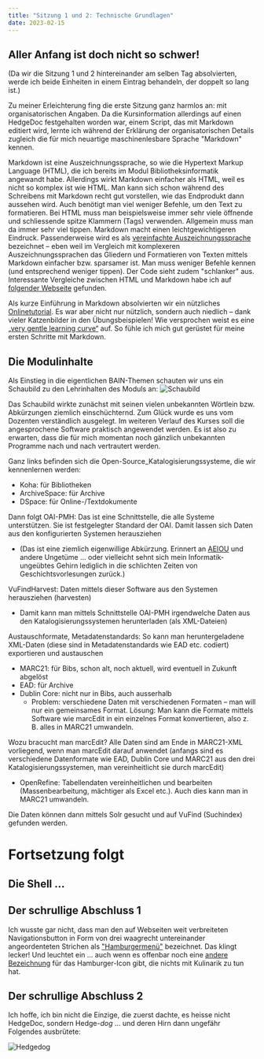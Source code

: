 ```yaml
---
title: "Sitzung 1 und 2: Technische Grundlagen"
date: 2023-02-15
---
```


## **Aller Anfang ist doch nicht so schwer!**
(Da wir die Sitzung 1 und 2 hintereinander am selben Tag absolvierten, werde ich beide Einheiten in einem Eintrag behandeln, der doppelt so lang ist.)

Zu meiner Erleichterung fing die erste Sitzung ganz harmlos an: mit organisatorischen Angaben. Da die Kursinformation allerdings auf einen HedgeDoc festgehalten worden war, einem Script, das mit Markdown editiert wird, lernte ich während der Erklärung der organisatorischen Details zugleich die für mich neuartige maschinenlesbare Sprache "Markdown" kennen. 

Markdown ist eine Auszeichnungssprache, so wie die Hypertext Markup Language (HTML), die ich bereits im Modul Bibliotheksinformatik angewandt habe. Allerdings wirkt Markdown einfacher als HTML, weil es nicht so komplex ist wie HTML. Man kann sich schon während des Schreibens mit Markdown recht gut vorstellen, wie das Endprodukt dann aussehen wird. Auch benötigt man viel weniger Befehle, um den Text zu formatieren. Bei HTML muss man beispielsweise immer sehr viele öffnende und schliessende spitze Klammern (Tags) verwenden. Allgemein muss man da immer sehr viel tippen. Markdown macht einen leichtgewichtigeren Eindruck. Passenderweise wird es als 
[vereinfachte Auszeichnungssprache](https://www.perun.net/2013/07/11/vereinfachte-auszeichnungssprachen-bbcode-markdown-textile-asciidoc-co/) bezeichnet  – eben weil im Vergleich mit komplexeren Auszeichnungssprachen das Gliedern und Formatieren von Texten mittels Markdown einfacher bzw. sparsamer ist. Man muss weniger Befehle kennen (und entsprechend weniger tippen). Der Code sieht zudem "schlanker" aus.
Interessante Vergleiche zwischen HTML und Markdown habe ich auf [folgender Webseite](https://websiteberater.com/der-unterschied-zwischen-markup-und-markdown/) gefunden.

Als kurze Einführung in Markdown absolvierten wir ein nützliches [Onlinetutorial](https://www.markdowntutorial.com/). Es war aber nicht nur nützlich, sondern auch niedlich – dank vieler Katzenbilder in den Übungsbeispielen! Wie versprochen weist es eine [„very gentle learning curve“](https://www.markdowntutorial.com/) auf. So fühle ich mich gut gerüstet für meine ersten Schritte mit Markdown.

## **Die Modulinhalte**
Als Einstieg in die eigentlichen BAIN-Themen schauten wir uns ein Schaubild zu den Lehrinhalten des Moduls an: 
![Schaubild](https://pad.gwdg.de/uploads/c8d2a2dc-b427-4330-a665-b355a2a85f50.png)

Das Schaubild wirkte zunächst mit seinen vielen unbekannten Wörtlein bzw. Abkürzungen ziemlich einschüchternd. Zum Glück wurde es uns vom Dozenten verständlich ausgelegt. Im weiteren Verlauf des Kurses soll die angesprochene Software praktisch angewendet werden. Es ist also zu erwarten, dass die für mich momentan noch gänzlich unbekannten Programme nach und nach vertrautert werden.

Ganz links befinden sich die Open-Source_Katalogisierungssysteme, die wir kennenlernen werden: 
* Koha: für Bibliotheken
* ArchiveSpace: für Archive
* DSpace: für Online-/Textdokumente

Dann folgt OAI-PMH: Das ist eine Schnittstelle, die alle Systeme unterstützen. Sie ist festgelegter Standard der OAI. Damit lassen sich Daten aus den konfigurierten Systemen herausziehen
* (Das ist eine ziemlich eigenwillige Abkürzung. Erinnert an [AEIOU](https://de.wikipedia.org/wiki/A.E.I.O.U.) und andere Ungetüme ... oder vielleicht sehnt sich mein Informatik-ungeübtes Gehirn lediglich in die schlichten Zeiten von Geschichtsvorlesungen zurück.)

VuFindHarvest: Daten mittels dieser Software aus den Systemen herausziehen (harvesten)
* Damit kann man mittels Schnittstelle OAI-PMH irgendwelche Daten aus den Katalogisierungssystemen herunterladen (als XML-Dateien)

Austauschformate, Metadatenstandards: So kann man heruntergeladene XML-Daten (diese sind in Metadatenstandards wie EAD etc. codiert) exportieren und austauschen
* MARC21: für Bibs, schon alt, noch aktuell, wird eventuell in Zukunft abgelöst
* EAD: für Archive
* Dublin Core: nicht nur in Bibs, auch ausserhalb
  * Problem: verschiedene Daten mit verschiedenen Formaten – man will nur ein gemeinsames Format. Lösung: Man kann die Formate mittels Software wie marcEdit in ein einzelnes Format konvertieren, also z. B. alles in MARC21 umwandeln.

Wozu bracucht man marcEdit? Alle Daten sind am Ende in MARC21-XML vorliegend, wenn man marcEdit darauf anwendet (anfangs sind es verschiedene Datenformate wie EAD, Dublin Core und MARC21 aus den drei Katalogisierungssystemen, man vereinheitlicht sie durch marcEdit)
* OpenRefine: Tabellendaten vereinheitlichen und bearbeiten (Massenbearbeitung, mächtiger als Excel etc.). Auch dies kann man in MARC21 umwandeln.

Die Daten können dann mittels Solr gesucht und auf VuFind (Suchindex) gefunden werden.

# **Fortsetzung folgt**
## **Die Shell ...**


## **Der schrullige Abschluss 1**
Ich wusste gar nicht, dass man den auf Webseiten weit verbreiteten Navigationsbutton in Form von drei waagrecht untereinander angeordenteten Strichen als ["Hamburgermenü"](https://de.wikipedia.org/wiki/Hamburger-Men%C3%BC-Icon) bezeichnet. Das klingt lecker! Und leuchtet ein ... auch wenn es offenbar noch eine [andere Bezeichnung](https://www.bbc.com/news/magazine-31602745) für das Hamburger-Icon gibt, die nichts mit Kulinarik zu tun hat.

## **Der schrullige Abschluss 2**
Ich hoffe, ich bin nicht die Einzige, die zuerst dachte, es heisse nicht HedgeDoc, sondern Hedge-_dog_ … und deren Hirn dann ungefähr Folgendes ausbrütete:

![Hedgedog](https://p0.piqsels.com/preview/833/428/942/shepherd-hedgehog-dog-wildlife.jpg)

